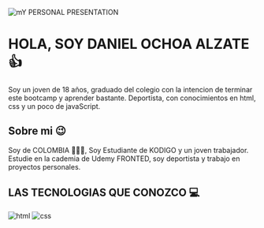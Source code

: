 ![mY PERSONAL PRESENTATION](https://res.cloudinary.com/dtlgcfflw/image/upload/v1698029842/225b282a4fae634c0aed7717016a2cba_vwxhsq.jpg) 

# HOLA, SOY DANIEL OCHOA ALZATE 👍
Soy un joven de 18 años, graduado del colegio con la intencion de terminar este bootcamp y aprender bastante. Deportista, con conocimientos en html, css y un poco de javaScript.

## Sobre mi 😉 
Soy de COLOMBIA 💛💙💗, Soy Estudiante de KODIGO y un joven trabajador. Estudie en la cademia de Udemy FRONTED, soy deportista y trabajo en proyectos personales.

## LAS TECNOLOGIAS QUE CONOZCO 💻

![html](https://img.shields.io/badge/html-blue?style=plastic&logo=html5&logoColor=white&labelColor=%23ADD8E6&color=%2300BFFF) 
![css](https://img.shields.io/badge/html-grey?style=plastic&logo=css3&logoColor=white&labelColor=%2300FFFF)


